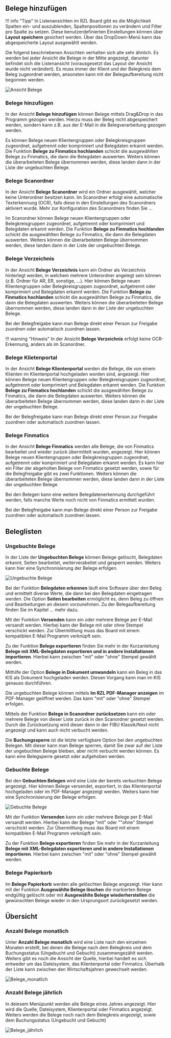 ## Belege hinzufügen

!!! info "Tipp"
    In Listenansichten im RZL Board gibt es die Möglichkeit Spalten ein- und auszublenden, Spaltenpositionen zu verändern und Filter pro Spalte zu setzen. Diese benutzerdefinierten Einstellungen können über **Layout speichern** gesichert werden. Über das DropDown-Menü kann das abgespeicherte Layout ausgewählt werden.

Die folgend beschriebenen Ansichten verhalten sich alle sehr ähnlich. Es werden bei jeder Ansicht die Belege in der Mitte angezeigt, darunter befindet sich die Listenansicht (vorausgesetzt das Layout der Ansicht wurde nicht verändert). Es muss immer der Klient und der Belegkreis dem Beleg zugeordnet werden, ansonsten kann mit der Belegaufbereitung nicht begonnen werden.

![Ansicht Belege](<img/image9.png>)

### Belege hinzufügen

In der Ansicht **Belege hinzufügen** können Belege mittels Drag&Drop in das Programm gezogen werden. Hierzu muss der Beleg nicht abgespeichert werden, sondern kann z.B. aus der E-Mail in die Belegverarbeitung gezogen werden.

Es können Belege neuen Klientengruppen oder Belegkreisgruppen zugeordnet, aufgetrennt oder komprimiert und Belegdaten erkannt werden. Die Funktion **Belege zu Finmatics hochlanden** schickt die ausgewählten Belege zu Finmatics, die dann die Belegdaten auswerten. Weiters können die überarbeiteten Belege übernommen werden, diese landen dann in der Liste der ungebuchten Belege.

### Belege Scanordner

In der Ansicht **Belege Scanordner** wird ein Ordner ausgewählt, welcher keine Unterordner besitzen kann. Im Scanordner erfolgt eine automatische Texterkennung (OCR), falls diese in den Einstellungen des Scanordners aktiviert wurde. Mehr zur Konfiguration des Scanordners finden Sie ...

Im Scanordner können Belege neuen Klientengruppen oder Belegkreisgruppen zugeordnet, aufgetrennt oder komprimiert und Belegdaten erkannt werden. Die Funktion **Belege zu Finmatics hochlanden** schickt die ausgewählten Belege zu Finmatics, die dann die Belegdaten auswerten. Weiters können die überarbeiteten Belege übernommen werden, diese landen dann in der Liste der ungebuchten Belege.

### Belege Verzeichnis

In der Ansicht **Belege Verzeichnis** kann ein Ordner als Verzeichnis hinterlegt werden, in welchem mehrere Unterordner angelegt sein können (z.B. Ordner für AR, ER, sonstige, ...). Hier können Belege neuen Klientengruppen oder Belegkreisgruppen zugeordnet, aufgetrennt oder komprimiert und Belegdaten erkannt werden. Die Funktion **Belege zu Finmatics hochlanden** schickt die ausgewählten Belege zu Finmatics, die dann die Belegdaten auswerten. Weiters können die überarbeiteten Belege übernommen werden, diese landen dann in der Liste der ungebuchten Belege.

Bei der Belegfreigabe kann man Belege direkt einer Person zur Freigabe zuordnen oder automatisch zuordnen lassen.

!!! warning "Hinweis"
    In der Ansicht **Belege Verzeichnis** erfolgt keine OCR-Erkennung, anders als im Scanordner.

### Belege Klietenportal

In der Ansicht **Belege Klientenportal** werden die Belege, die von einem Klienten im Klientenportal hochgeladen worden sind, angezeigt. Hier können Belege neuen Klientengruppen oder Belegkreisgruppen zugeordnet, aufgetrennt oder komprimiert und Belegdaten erkannt werden. Die Funktion **Belege zu Finmatics hochlanden** schickt die ausgewählten Belege zu Finmatics, die dann die Belegdaten auswerten. Weiters können die überarbeiteten Belege übernommen werden, diese landen dann in der Liste der ungebuchten Belege.

Bei der Belegfreigabe kann man Belege direkt einer Person zur Freigabe zuordnen oder automatisch zuordnen lassen.

### Belege Finmatics

In der Ansicht **Belege Finmatics** werden alle Belege, die von Finmatics bearbeitet und wieder zurück übermittelt wurden, angezeigt. Hier können Belege neuen Klientengruppen oder Belegkreisgruppen zugeordnet, aufgetrennt oder komprimiert und Belegdaten erkannt werden. Es kann hier ein Filter der abgeholten Belege von Finmatics gesetzt werden, sowie für die Belegfreigabe gibt es zwei Funktionen.
Weiters können die überarbeiteten Belege übernommen werden, diese landen dann in der Liste der ungebuchten Belege.

Bei den Belegen kann eine weitere Belegdatenerkennung durchgeführt werden, falls manche Werte noch nicht von Finmatics ermittelt wurden.

Bei der Belegfreigabe kann man Belege direkt einer Person zur Freigabe zuordnen oder automatisch zuordnen lassen.

## Beleglisten

### Ungebuchte Belege

In der Liste der **Ungebuchten Belege** können Belege gelöscht, Belegdaten erkannt, Seiten bearbeitet, weiterverabeitet und gesperrt werden. Weiters kann hier eine Synchronisierung der Belege erfolgen.

![Ungebuchte Belege](<img/image7.png>)

Bei der Funktion **Belegdaten erkennen** läuft eine Software über den Beleg und ermittelt diverse Werte, die dann bei den Belegdaten eingetragen werden.
Die Option **Seiten bearbeiten** ermöglicht es, denn Beleg zu öffnen und Bearbeitungen an diesem vorzunehmen. Zu der Belegaufbereitung finden Sie im Kapitel ... mehr dazu.

Mit der Funktion **Versenden** kann ein oder mehrere Belege per E-Mail versandt werden. Hierbei kann der Belege mit oder ohne Stempel verschickt werden.
Zur Übermittlung muss das Board mit einem kompatiblen E-Mail Programm verknüpft sein.

Zu der Funktion **Belege exportieren** finden Sie mehr in der Kurzanleitung **Belege mit XML-Belegdaten exportieren und in andere Installationen importieren**.
Hierbei kann zwischen "mit" oder "ohne" Stempel gewählt werden.

Mithilfe der Option **Belege in Dokument umwandeln** kann ein Beleg in das KIS als Dokument hochgeladen werden. Diesen Vorgang kann man im KIS genauso durchführen.

Die ungebuchten Belege können mittels **Im RZL PDF-Manager anzeigen** im PDF-Manager geöffnet werden. Das kann "mit" oder "ohne" Stempel erfolgen.

Mittels der Funktion **Belege in Scanordner zurücksetzen** kann ein oder mehrere Belege von dieser Liste zurück in den Scanordner gesetzt werden. Durch die Zurücksetzung wird dieser dann in der FIBU Klassik/Next nicht angezeigt und kann auch nicht verbucht werden.

Die **Buchungssperre** ist die letzte verfügbare Option bei den ungebuchten Belegen. Mit dieser kann man Belege sperren, damit Sie zwar auf der Liste der ungebuchten Belege bleiben, aber nicht verbucht werden können. Es kann eine Belegsperre gesetzt oder aufgehoben werden.

### Gebuchte Belege

Bei den **Gebuchten Belegen** wird eine Liste der bereits verbuchten Belege angezeigt. Hier können Belege versendet, exportiert, in das Klientenportal hochgeladen oder im PDF-Manager angezeigt werden. Weiters kann hier eine Synchronisierung der Belege erfolgen.

![Gebuchte Belege](<img/image8.png>)

Mit der Funktion **Versenden** kann ein oder mehrere Belege per E-Mail versandt werden. Hierbei kann der Belege "mit" oder ""ohne" Stempel verschickt werden.
Zur Übermittlung muss das Board mit einem kompatiblen E-Mail Programm verknüpft sein.

Zu der Funktion **Belege exportieren** finden Sie mehr in der Kurzanleitung **Belege mit XML-Belegdaten exportieren und in andere Installationen importieren**.
Hierbei kann zwischen "mit" oder "ohne" Stempel gewählt werden.

### Belege Papierkorb

Im **Belege Papierkorb** werden alle gelöschten Belege angezeigt. Hier kann mit der Funktion **Ausgewählte Belege löschen** die markierten Belege endgültig gelöscht oder mit **Ausgewählte Belege wiederherstellen** die gewünschten Belege wieder in den Ursprungsort zurückgesetzt werden.

## Übersicht

### Anzahl Belege monatlich

Unter **Anzahl Belege monatlich** wird eine Liste nach den einzelnen Monaten erstellt, bei denen die Belege nach dem Belegkreis und dem Buchungsstatus (Ungebucht und Gebucht) zusammengezählt werden. Weiters gibt es noch die Ansicht der Quelle, hierbei handelt es sich entweder um das Dateisystem, das Klientenportal oder Finmatics. Überhalb der Liste kann zwischen den Wirtschaftsjahren gewechselt werden.

![Belege_monatlich](<img/image5.png>)

### Anzahl Belege jährlich

In deiesem Menüpunkt werden alle Belege eines Jahres angezeigt. Hier wird die Quelle, Dateisystem, Klientenportal oder Finmatics angezeigt. Weiters werden die Belege noch nach dem Belegkreis angezeigt, sowie dem Buchungsstatus (Ungebucht und Gebucht)

![Belege_jährlich](<img/image6.png>)